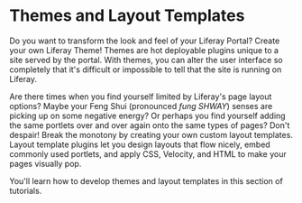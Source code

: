 # Themes and Layout Templates [](id=themes-and-layout-templates)

Do you want to transform the look and feel of your Liferay Portal? Create your
own Liferay Theme! Themes are hot deployable plugins unique to a site served by
the portal. With themes, you can alter the user interface so completely that
it's difficult or impossible to tell that the site is running on Liferay. 

Are there times when you find yourself limited by Liferay's page layout options? 
Maybe your Feng Shui (pronounced *fung SHWAY*) senses are picking up on some 
negative energy? Or perhaps you find yourself adding the same portlets over and 
over again onto the same types of pages? Don't despair! Break the monotony by 
creating your own custom layout templates. Layout template plugins let you 
design layouts that flow nicely, embed commonly used portlets, and apply CSS, 
Velocity, and HTML to make your pages visually pop. 

You'll learn how to develop themes and layout templates in this section of
tutorials. 
